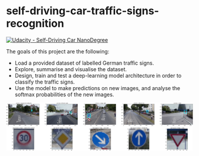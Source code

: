 # self-driving-car-traffic-signs-recognition
[![Udacity - Self-Driving Car NanoDegree](https://s3.amazonaws.com/udacity-sdc/github/shield-carnd.svg)](http://www.udacity.com/drive)

The goals of this project are the following: 
- Load a provided dataset of labelled German traffic signs.
- Explore, summarise and visualise the dataset. 
- Design, train and test a deep-learning model architecture in order to classify the traffic signs.
- Use the model to make predictions on new images, and analyse the softmax probabilities of the new images.

![Traffic Sign Classifier](./results/new.png?raw=true "")
